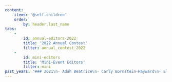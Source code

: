 ```yaml
---
content:
    items: '@self.children'
    order:
        by: header.last_name
tabs:
    -
        id: annual-editors-2022
        title: '2022 Annual Contest'
        filter: annual_contest_2022
    -
        id: mini-editors
        title: 'Mini-Event Editors'
        filter: mini
past_years: "### 2021\n- Adah Beatrice\n- Carly Bornstein-Hayward\n- Elizabeth Buege\n- Jeni Chappelle\n- Miranda Darrow\n- Tiffany Grimes\n- Natasha Hanova\n- Bethany Hensel\n- Felice Laverne\n- Katie McCoach\n- Kyra Nelson\n- Leah Pierre\n- Michelle Rascon\n- Megan Records\n- Heidi Shoham\n- Maria Tureaud\n- Hannah VanVels\n- Jay Whistler\n- Tyler Zeoli\n- Nicole Frail (runners-up prizes)\n- Tiffany White (runners-up prizes)\n\n### 2020\n- Carly Bornstein-Hayward\n- Elizabeth Buege\n- Jeni Chappelle\n- Tera Cuskaden\n- Miranda Darrow\n- Tiffany Grimes\n- Natasha Hanova\n- Bethany Hensel\n- Holly Ingraham\n- Megan Manzano\n- Katie McCoach\n- Kyra Nelson\n- Michelle Rascon\n- Megan Records\n- Heidi Shoham\n- Maria Tureaud\n- Hannah VanVels\n- rr campbell (runners-up prizes)\n- Stephanie Eding (runners-up prizes)\n\n### 2019\n- Sione Aeschliman\n- Carly Bornstein-Hayward\n- Editor Cassandra\n- Elizabeth Buege\n- rr campbell\n- Jeni Chappelle\n- Tera Cuskaden\n- Kyle V. Hiller\n- Holly Ingraham\n- Katie McCoach\n- Kyra Nelson\n- Michelle Rascon\n- Maria Tureaud\n- Jay Whistler\n- Tiffany White\n- Stephanie Eding (runners-up prizes)\n- Kaitlyn Johnson (runners-up prizes)\n\n### 2018\n- Sione Aeschliman\n- Carly Bornstein-Hayward\n- Ellen Brock\n- Editor Cassandra\n- Elizabeth Buege\n- rr campbell\n- Jeni Chappelle\n- Stephanie Eding\n- Kyle V. Hiller\n- Kaitlyn Johnson\n- Katie McCoach\n- Laura Dennison (runners-up prizes)\n- Grace Laidlaw (runners-up prizes)\n- Kyra Nelson (runners-up prizes)\n\n### 2017\n- Sione Aeschliman\n- Gem Blackthorn\n- Carly Bornstein-Hayward\n- Ellen Brock\n- Editor Cassandra\n- Elizabeth Buege\n- Jeni Chappelle\n- Stephanie Eding\n- Victoria Griffin\n- Kaitlyn Johnson\n- Katie McCoach\n- Nicole Tone\n- Kisa Whipkey\n- Kyra Nelson (runners-up prizes)\n"
---
```


